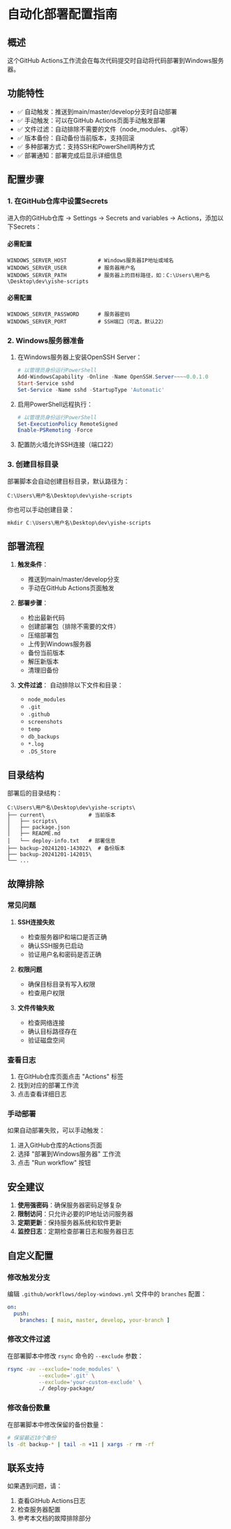 # 自动化部署配置指南

## 概述

这个GitHub Actions工作流会在每次代码提交时自动将代码部署到Windows服务器。

## 功能特性

- ✅ 自动触发：推送到main/master/develop分支时自动部署
- ✅ 手动触发：可以在GitHub Actions页面手动触发部署
- ✅ 文件过滤：自动排除不需要的文件（node_modules、.git等）
- ✅ 版本备份：自动备份当前版本，支持回滚
- ✅ 多种部署方式：支持SSH和PowerShell两种方式
- ✅ 部署通知：部署完成后显示详细信息

## 配置步骤

### 1. 在GitHub仓库中设置Secrets

进入你的GitHub仓库 → Settings → Secrets and variables → Actions，添加以下Secrets：

#### 必需配置
```
WINDOWS_SERVER_HOST          # Windows服务器IP地址或域名
WINDOWS_SERVER_USER          # 服务器用户名
WINDOWS_SERVER_PATH          # 服务器上的目标路径，如：C:\Users\用户名\Desktop\dev\yishe-scripts
```

#### 必需配置
```
WINDOWS_SERVER_PASSWORD      # 服务器密码
WINDOWS_SERVER_PORT          # SSH端口（可选，默认22）
```

### 2. Windows服务器准备

1. 在Windows服务器上安装OpenSSH Server：
   ```powershell
   # 以管理员身份运行PowerShell
   Add-WindowsCapability -Online -Name OpenSSH.Server~~~~0.0.1.0
   Start-Service sshd
   Set-Service -Name sshd -StartupType 'Automatic'
   ```

2. 启用PowerShell远程执行：
   ```powershell
   # 以管理员身份运行PowerShell
   Set-ExecutionPolicy RemoteSigned
   Enable-PSRemoting -Force
   ```

3. 配置防火墙允许SSH连接（端口22）

### 3. 创建目标目录

部署脚本会自动创建目标目录，默认路径为：
```
C:\Users\用户名\Desktop\dev\yishe-scripts
```

你也可以手动创建目录：
```powershell
mkdir C:\Users\用户名\Desktop\dev\yishe-scripts
```

## 部署流程

1. **触发条件**：
   - 推送到main/master/develop分支
   - 手动在GitHub Actions页面触发

2. **部署步骤**：
   - 检出最新代码
   - 创建部署包（排除不需要的文件）
   - 压缩部署包
   - 上传到Windows服务器
   - 备份当前版本
   - 解压新版本
   - 清理旧备份

3. **文件过滤**：
   自动排除以下文件和目录：
   - `node_modules`
   - `.git`
   - `.github`
   - `screenshots`
   - `temp`
   - `db_backups`
   - `*.log`
   - `.DS_Store`

## 目录结构

部署后的目录结构：
```
C:\Users\用户名\Desktop\dev\yishe-scripts\
├── current\              # 当前版本
│   ├── scripts\
│   ├── package.json
│   ├── README.md
│   └── deploy-info.txt   # 部署信息
├── backup-20241201-143022\  # 备份版本
├── backup-20241201-142015\
└── ...
```

## 故障排除

### 常见问题

1. **SSH连接失败**
   - 检查服务器IP和端口是否正确
   - 确认SSH服务已启动
   - 验证用户名和密码是否正确

2. **权限问题**
   - 确保目标目录有写入权限
   - 检查用户权限

3. **文件传输失败**
   - 检查网络连接
   - 确认目标路径存在
   - 验证磁盘空间

### 查看日志

1. 在GitHub仓库页面点击 "Actions" 标签
2. 找到对应的部署工作流
3. 点击查看详细日志

### 手动部署

如果自动部署失败，可以手动触发：
1. 进入GitHub仓库的Actions页面
2. 选择 "部署到Windows服务器" 工作流
3. 点击 "Run workflow" 按钮

## 安全建议

1. **使用强密码**：确保服务器密码足够复杂
2. **限制访问**：只允许必要的IP地址访问服务器
3. **定期更新**：保持服务器系统和软件更新
4. **监控日志**：定期检查部署日志和服务器日志

## 自定义配置

### 修改触发分支

编辑 `.github/workflows/deploy-windows.yml` 文件中的 `branches` 配置：
```yaml
on:
  push:
    branches: [ main, master, develop, your-branch ]
```

### 修改文件过滤

在部署脚本中修改 `rsync` 命令的 `--exclude` 参数：
```bash
rsync -av --exclude='node_modules' \
          --exclude='.git' \
          --exclude='your-custom-exclude' \
          ./ deploy-package/
```

### 修改备份数量

在部署脚本中修改保留的备份数量：
```bash
# 保留最近10个备份
ls -dt backup-* | tail -n +11 | xargs -r rm -rf
```

## 联系支持

如果遇到问题，请：
1. 查看GitHub Actions日志
2. 检查服务器配置
3. 参考本文档的故障排除部分 
